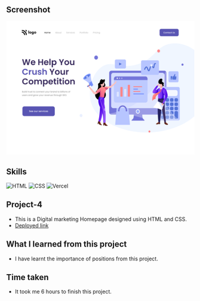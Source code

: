 ## Screenshot
![Project screenshot](./4.png)

## Skills
![HTML](https://img.shields.io/badge/HTML5-E34F26?style=for-the-badge&logo=html5&logoColor=white) 
![CSS](https://img.shields.io/badge/CSS3-1572B6?style=for-the-badge&logo=css3&logoColor=white)
![Vercel](https://img.shields.io/badge/Vercel-000000?style=for-the-badge&logo=vercel&logoColor=white) 

## Project-4
- This is a Digital marketing Homepage designed using HTML and CSS.
- [Deployed link](https://robin-project-4.vercel.app/)

## What I learned from this project
- I have learnt the importance of positions from this project.

## Time taken
- It took me 6 hours to finish this project.